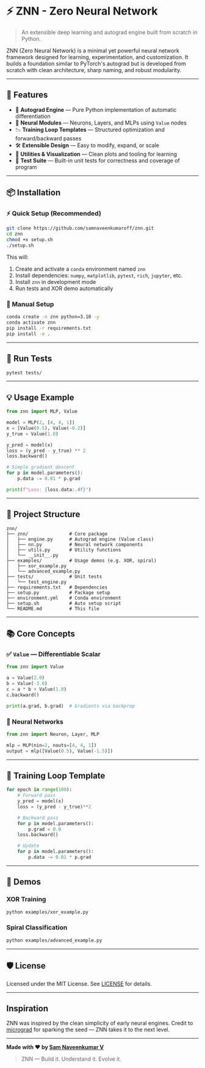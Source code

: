 # ⚡ ZNN - Zero Neural Network

> An extensible deep learning and autograd engine built from scratch in Python.

ZNN (Zero Neural Network) is a minimal yet powerful neural network framework designed for learning, experimentation, and customization. It builds a foundation similar to PyTorch's autograd but is developed from scratch with clean architecture, sharp naming, and robust modularity.

---

## 🚀 Features

- 🔁 **Autograd Engine** — Pure Python implementation of automatic differentiation
- 🧠 **Neural Modules** — Neurons, Layers, and MLPs using `Value` nodes
- 📉 **Training Loop Templates** — Structured optimization and forward/backward passes
- 🛠️ **Extensible Design** — Easy to modify, expand, or scale
- 🎨 **Utilities & Visualization** — Clean plots and tooling for learning
- 🧪 **Test Suite** — Built-in unit tests for correctness and coverage of program

---

## 📦 Installation

### ⚡ Quick Setup (Recommended)

```bash
git clone https://github.com/samnaveenkumaroff/znn.git
cd znn
chmod +x setup.sh
./setup.sh
````

This will:

1. Create and activate a `conda` environment named `znn`
2. Install dependencies: `numpy`, `matplotlib`, `pytest`, `rich`, `jupyter`, etc.
3. Install `znn` in development mode
4. Run tests and XOR demo automatically

### 🧠 Manual Setup

```bash
conda create -n znn python=3.10 -y
conda activate znn
pip install -r requirements.txt
pip install -e .
```

---

## 🧪 Run Tests

```bash
pytest tests/
```

---

## 💡 Usage Example

```python
from znn import MLP, Value

model = MLP(2, [4, 4, 1])
x = [Value(0.5), Value(-0.2)]
y_true = Value(1.0)

y_pred = model(x)
loss = (y_pred - y_true) ** 2
loss.backward()

# Simple gradient descent
for p in model.parameters():
    p.data -= 0.01 * p.grad

print(f"Loss: {loss.data:.4f}")
```

---

## 🧠 Project Structure

```
znn/
├── znn/               # Core package
│   ├── engine.py      # Autograd engine (Value class)
│   ├── nn.py          # Neural network components
│   ├── utils.py       # Utility functions
│   └── __init__.py
├── examples/          # Usage demos (e.g. XOR, spiral)
│   ├── xor_example.py
│   └── advanced_example.py
├── tests/             # Unit tests
│   └── test_engine.py
├── requirements.txt   # Dependencies
├── setup.py           # Package setup
├── environment.yml    # Conda environment
├── setup.sh           # Auto setup script
└── README.md          # This file
```

---

## 📚 Core Concepts

### ✅ `Value` — Differentiable Scalar

```python
from znn import Value

a = Value(2.0)
b = Value(-3.0)
c = a * b + Value(1.0)
c.backward()

print(a.grad, b.grad)  # Gradients via backprop
```

### 🧠 Neural Networks

```python
from znn import Neuron, Layer, MLP

mlp = MLP(nin=2, nouts=[4, 4, 1])
output = mlp([Value(0.5), Value(-1.5)])
```

---

## 🔁 Training Loop Template

```python
for epoch in range(100):
    # Forward pass
    y_pred = model(x)
    loss = (y_pred - y_true)**2

    # Backward pass
    for p in model.parameters():
        p.grad = 0.0
    loss.backward()

    # Update
    for p in model.parameters():
        p.data -= 0.01 * p.grad
```

---

## 🎯 Demos

### XOR Training

```bash
python examples/xor_example.py
```

### Spiral Classification

```bash
python examples/advanced_example.py
```

---

## 🛡 License

Licensed under the MIT License. See [LICENSE](LICENSE) for details.

---

## Inspiration

ZNN was inspired by the clean simplicity of early neural engines. Credit to [micrograd](https://github.com/karpathy/micrograd) for sparking the seed — ZNN takes it to the next level.

---

**Made with ❤️ by [Sam Naveenkumar V](https://github.com/samnaveenkumaroff)**

> ZNN — Build it. Understand it. Evolve it.

